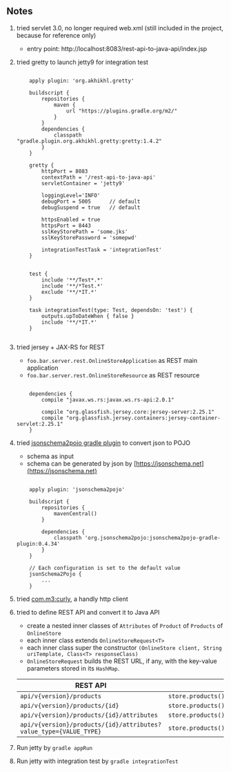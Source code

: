 ## Notes
1. tried servlet 3.0, no longer required web.xml (still included in the project, because for reference only)
   - entry point: http://localhost:8083/rest-api-to-java-api/index.jsp
2. tried gretty to launch jetty9 for integration test
    ```

        apply plugin: 'org.akhikhl.gretty'
    
        buildscript {
            repositories {
                maven {
                    url "https://plugins.gradle.org/m2/"
                }
            }
            dependencies {
                classpath "gradle.plugin.org.akhikhl.gretty:gretty:1.4.2"
            }
        }
        
        gretty {
            httpPort = 8083
            contextPath = '/rest-api-to-java-api'
            servletContainer = 'jetty9'
            
            loggingLevel='INFO'
            debugPort = 5005      // default
            debugSuspend = true   // default
        
            httpsEnabled = true
            httpsPort = 8443
            sslKeyStorePath = 'some.jks'
            sslKeyStorePassword = 'somepwd'  
            
            integrationTestTask = 'integrationTest'  
        }
        
        
        test {
            include '**/Test*.*'
            include '**/*Test.*'
            exclude '**/*IT.*'
        }
        
        task integrationTest(type: Test, dependsOn: 'test') {
            outputs.upToDateWhen { false }
            include '**/*IT.*'
        }
      
    ```
3. tried jersey + JAX-RS for REST
   - `foo.bar.server.rest.OnlineStoreApplication` as REST main application
   - `foo.bar.server.rest.OnlineStoreResource` as REST resource

    ```
    
        dependencies {
            compile "javax.ws.rs:javax.ws.rs-api:2.0.1"
            
            compile "org.glassfish.jersey.core:jersey-server:2.25.1"
            compile "org.glassfish.jersey.containers:jersey-container-servlet:2.25.1"
        }
    ```        
4. tried [jsonschema2pojo gradle plugin](https://github.com/joelittlejohn/jsonschema2pojo/tree/master/jsonschema2pojo-gradle-plugin) to convert json to POJO
   - schema as input
   - schema can be generated by json by [https://jsonschema.net](https://jsonschema.net)
  
    ```
    
        apply plugin: 'jsonschema2pojo'
        
        buildscript {
            repositories {
                mavenCentral()        
            }
                
            dependencies {
                classpath 'org.jsonschema2pojo:jsonschema2pojo-gradle-plugin:0.4.34'
            }
        }
        
        // Each configuration is set to the default value
        jsonSchema2Pojo {
            ...        
        }
    ```
5. tried [com.m3:curly](https://github.com/m3dev/curly), a handly http client
6. tried to define REST API and convert it to Java API
   - create a nested inner classes of `Attributes` of `Product` of `Products` of `OnlineStore`
   - each inner class extends `OnlineStoreRequest<T>`
   - each inner class super the constructor `(OnlineStore client, String uriTemplate, Class<T> responseClass)`
   - `OnlineStoreRequest` builds the REST URL, if any, with the key-value parameters stored in its `HashMap`. 
  

    | REST API | Java API 
    |----------|----------
    | `api/v{version}/products` | `store.products().execute()`
    | `api/v{version}/products/{id}` | `store.products().list("96592").execute()`
    | `api/v{version}/products/{id}/attributes` | `store.products().list("96592").attributes().execute()`
    | `api/v{version}/products/{id}/attributes?value_type={VALUE_TYPE}` | `store.products().list("96592").attributes().setValueType("text").execute()`
 
 7. Run jetty by `gradle appRun`
 7. Run jetty with integration test by `gradle integrationTest`